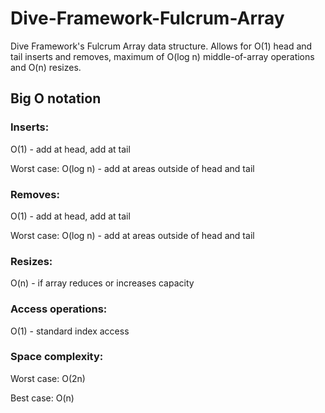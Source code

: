 # Dive-Framework-Fulcrum-Array
Dive Framework's Fulcrum Array data structure. Allows for O(1) head and tail inserts and removes, maximum of O(log n) middle-of-array operations and O(n) resizes.


## Big O notation

### Inserts:

O(1) - add at head, add at tail

Worst case: O(log n) - add at areas outside of head and tail

### Removes:

O(1) - add at head, add at tail

Worst case: O(log n) - add at areas outside of head and tail

### Resizes:

O(n) - if array reduces or increases capacity

### Access operations:

O(1) - standard index access 

### Space complexity:

Worst case: O(2n)

Best case: O(n)

